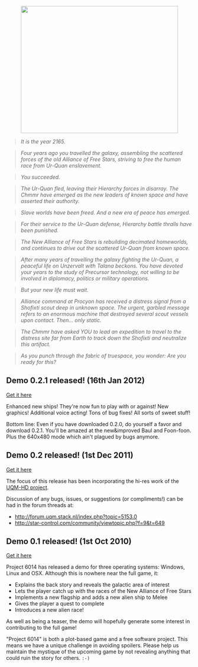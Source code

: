 <p align='center'>
<a href='http://www.youtube.com/watch?feature=player_embedded&v=lQBQYi88AAI' target='_blank'><img src='http://img.youtube.com/vi/lQBQYi88AAI/0.jpg' width='425' height=344 /></a><br>
</p>

> _It is the year 2165._

> _Four years ago you travelled the galaxy, assembling the scattered forces of the old Alliance of Free Stars, striving to free the human race from Ur-Quan enslavement._

> _You succeeded._

> _The Ur-Quan fled, leaving their Hierarchy forces in disarray.  The Chmmr have emerged as the new leaders of known space and have asserted their authority._

> _Slave worlds have been freed.  And a new era of peace has emerged._

> _For their service to the Ur-Quan defense, Hierarchy battle thralls have been punished._

> _The New Alliance of Free Stars is rebuilding decimated homeworlds, and continues to drive out the scattered Ur-Quan from known space._

> _After many years of travelling the galaxy fighting the Ur-Quan, a peaceful life on Unzervalt with Talana beckons.  You have devoted your years to the study of Precursor technology, not willing to be involved in diplomacy, politics or military operations._

> _But your new life must wait._

> _Alliance command at Procyon has received a distress signal from a Shofixti scout deep in unknown space.  The urgent, garbled message refers to an enormous machine that destroyed several scout vessels upon contact.  Then... only static._

> _The Chmmr have asked YOU to lead an expedition to travel to the distress site far from Earth to track down the Shofixti and neutralize this artifact._

> _As you punch through the fabric of truespace, you wonder: Are you ready for this?_


## Demo 0.2.1 released! (16th Jan 2012) ##

[Get it here](http://code.google.com/p/project6014/wiki/Downloads)

Enhanced new ships! They're now fun to play with or against! New graphics! Additional voice acting! Tons of bug fixes! All sorts of sweet stuff!

Bottom line: Even if you have downloaded 0.2.0, do yourself a favor and download 0.2.1. You'll be amazed at the new&improved Baul and Foon-foon. Plus the 640x480 mode which ain't plagued by bugs anymore.

## Demo 0.2 released! (1st Dec 2011) ##

[Get it here](http://code.google.com/p/project6014/wiki/Downloads)

The focus of this release has been incorporating the hi-res work of the [UQM-HD project](http://code.google.com/p/uqm-hd/).

Discussion of any bugs, issues, or suggestions (or compliments!) can be had in the forum threads at:

  * http://forum.uqm.stack.nl/index.php?topic=5153.0
  * http://star-control.com/community/viewtopic.php?f=9&t=649


## Demo 0.1 released! (1st Oct 2010) ##

[Get it here](http://code.google.com/p/project6014/wiki/Downloads)

Project 6014 has released a demo for three operating systems: Windows, Linux and OSX.  Although this is nowhere near the full game, it:

  * Explains the back story and reveals the galactic area of interest
  * Lets the player catch up with the races of the New Alliance of Free Stars
  * Implements a new flagship and adds a new alien ship to Melee
  * Gives the player a quest to complete
  * Introduces a new alien race!

As well as being a teaser, the demo will hopefully generate some interest in contributing to the full game!

"Project 6014" is both a plot-based game and a free software project.  This means we have a unique challenge in avoiding spoilers.  Please help us maintain the mystique of the upcoming game by not revealing anything that could ruin the story for others.  `:-)`